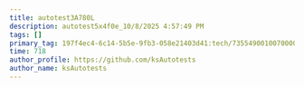 ```yaml
---
title: autotest3A780L
description: autotest5x4f0e_10/8/2025 4:57:49 PM
tags: []
primary_tag: 197f4ec4-6c14-5b5e-9fb3-058e21403d41:tech/73554900100700000996/67838200100800006287
time: 718
author_profile: https://github.com/ksAutotests
author_name: ksAutotests
---
```

